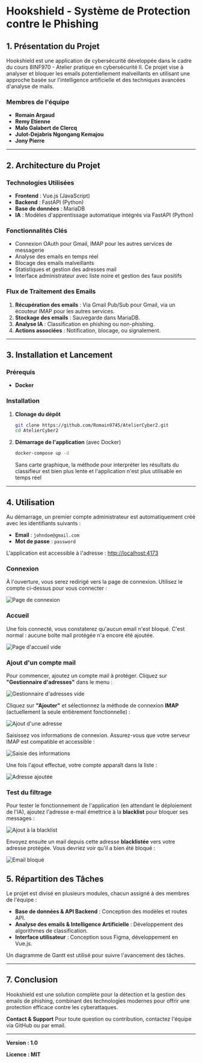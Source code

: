 # Hookshield - Système de Protection contre le Phishing

## 1. Présentation du Projet

Hookshield est une application de cybersécurité développée dans le cadre du cours 8INF970 - Atelier pratique en cybersécurité II. Ce projet vise à analyser et bloquer les emails potentiellement malveillants en utilisant une approche basée sur l'intelligence artificielle et des techniques avancées d'analyse de mails.

### Membres de l'équipe
- **Romain Argaud**
- **Remy Etienne**
- **Malo Galabert de Clercq**
- **Julot-Dejabris Ngongang Kemajou**
- **Jony Pierre**

---

## 2. Architecture du Projet

### Technologies Utilisées
- **Frontend** : Vue.js (JavaScript)
- **Backend** : FastAPI (Python)
- **Base de données** : MariaDB
- **IA** : Modèles d'apprentissage automatique intégrés via FastAPI (Python)

### Fonctionnalités Clés
- Connexion OAuth pour Gmail, IMAP pour les autres services de messagerie
- Analyse des emails en temps réel
- Blocage des emails malveillants
- Statistiques et gestion des adresses mail
- Interface administrateur avec liste noire et gestion des faux positifs

### Flux de Traitement des Emails
1. **Récupération des emails** : Via Gmail Pub/Sub pour Gmail, via un écouteur IMAP pour les autres services.
2. **Stockage des emails** : Sauvegarde dans MariaDB.
3. **Analyse IA** : Classification en phishing ou non-phishing.
4. **Actions associées** : Notification, blocage, ou signalement.

---

## 3. Installation et Lancement

### Prérequis
- **Docker**

### Installation
1. **Clonage du dépôt**
   ```sh
   git clone https://github.com/Romain9745/AtelierCyber2.git
   cd AtelierCyber2
   ```
2. **Démarrage de l'application** (avec Docker)
   ```sh
   docker-compose up -d
   ```
   Sans carte graphique, la méthode pour interpréter les résultats du classifieur est bien plus lente et l'application n'est plus utilisable en temps réel


---

## 4. Utilisation

Au démarrage, un premier compte administrateur est automatiquement créé avec les identifiants suivants :  
- **Email** : `johndoe@gmail.com`  
- **Mot de passe** : `password`  

L'application est accessible à l'adresse : [http://localhost:4173](http://localhost:4173)  

### Connexion  

À l'ouverture, vous serez redirigé vers la page de connexion. Utilisez le compte ci-dessus pour vous connecter :  

![Page de connexion](ImageforReadme/Connexion.png)  

### Accueil  

Une fois connecté, vous constaterez qu'aucun email n'est bloqué. C'est normal : aucune boîte mail protégée n'a encore été ajoutée.  

![Page d'accueil vide](ImageforReadme/EmptyAccueil.png)  

### Ajout d'un compte mail  

Pour commencer, ajoutez un compte mail à protéger. Cliquez sur **"Gestionnaire d'adresses"** dans le menu :  

![Gestionnaire d'adresses vide](ImageforReadme/EmptyMailManager.png)  

Cliquez sur **"Ajouter"** et sélectionnez la méthode de connexion **IMAP** (actuellement la seule entièrement fonctionnelle) :  

![Ajout d'une adresse](ImageforReadme/MailManagerModal.png)  

Saisissez vos informations de connexion. Assurez-vous que votre serveur IMAP est compatible et accessible :  

![Saisie des informations](ImageforReadme/SaveMail.png)  

Une fois l'ajout effectué, votre compte apparaît dans la liste :  

![Adresse ajoutée](ImageforReadme/MailAdded.png)  

### Test du filtrage  

Pour tester le fonctionnement de l'application (en attendant le déploiement de l'IA), ajoutez l'adresse e-mail émettrice à la **blacklist** pour bloquer ses messages :  

![Ajout à la blacklist](ImageforReadme/Blacklist.png)  

Envoyez ensuite un mail depuis cette adresse **blacklistée** vers votre adresse protégée. Vous devriez voir qu'il a bien été bloqué :  

![Email bloqué](ImageforReadme/Blockedmail.png)  



## 5. Répartition des Tâches
Le projet est divisé en plusieurs modules, chacun assigné à des membres de l'équipe :

- **Base de données & API Backend** : Conception des modèles et routes API.
- **Analyse des emails & Intelligence Artificielle** : Développement des algorithmes de classification.
- **Interface utilisateur** : Conception sous Figma, développement en Vue.js.

Un diagramme de Gantt est utilisé pour suivre l'avancement des tâches.

---

## 7. Conclusion
Hookshield est une solution complète pour la détection et la gestion des emails de phishing, combinant des technologies modernes pour offrir une protection efficace contre les cyberattaques.

**Contact & Support**
Pour toute question ou contribution, contactez l'équipe via GitHub ou par email.

---

**Version : 1.0**

**Licence : MIT**


